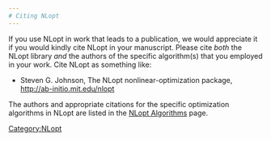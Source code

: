 ```yaml
---
# Citing NLopt
---
```


If you use NLopt in work that leads to a publication, we would appreciate it if you would kindly cite NLopt in your manuscript. Please cite *both* the NLopt library *and* the authors of the specific algorithm(s) that you employed in your work. Cite NLopt as something like:

-   Steven G. Johnson, The NLopt nonlinear-optimization package, <http://ab-initio.mit.edu/nlopt>

The authors and appropriate citations for the specific optimization algorithms in NLopt are listed in the [NLopt Algorithms](NLopt_Algorithms.md) page.

[Category:NLopt](index.md)
